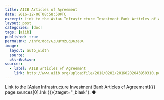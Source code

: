 ```yaml
---
title: AIIB Articles of Agreement
date: 2016-12-06T08:58:50UTC
excerpt: Link to the Asian Infrastructure Investment Bank Articles of Agreement.
layout: post
categories: [doc]
tags: [aiib]
published: true
permalink: /info/doc/GZOQvMzLqB63e8A
image:
  layout: auto_width
  source: 
  attribution: 
sources:
  - label: AIIB Articles of Agreement
    link: http://www.aiib.org/uploadfile/2016/0202/20160202043950310.pdf
---
```


Link to the [Asian Infrastructure Investment Bank Articles of Agreement]({{ page.sources[0].link }}){:target="_blank"}.
&#x25cf;
